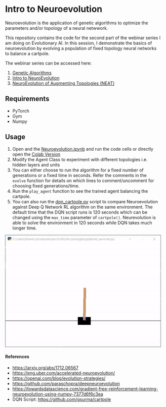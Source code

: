 # Intro to Neuroevolution

Neuroevolution is the application of genetic algorithms to optimize the parameters and/or topology of a neural netwwork.

This repository contains the code for the second part of the webinar series I am doing on Evolutionary AI. In this session, I demonstrate the basics of neuroevolution by evolving a population of fixed topology neural networks to balance a cartpole.

The webinar series can be accessed here:
1. [Genetic Algorithms](https://www.meetup.com/Disrupt-4-0/events/271033356/)
2. [Intro to NeuroEvolution](https://www.meetup.com/Disrupt-4-0/events/zfsxrrybcjbbc/)
3. [NeuroEvolution of Augmenting Topologies (NEAT)](https://www.meetup.com/Disrupt-4-0/events/271212059/)

## Requirements
* PyTorch
* Gym
* Numpy

## Usage
1. Open and the [Neuroevolution.ipynb](Neuroevolution.ipynb) and run the code cells or directly open the [Colab Version](https://colab.research.google.com/drive/10y4bgKWbYnXb46XcjmIpVqMvVb_iu9QF?usp=sharing)
2. Modify the Agent Class to experiment with different topologies i.e. hidden layers and units
3. You can either choose to run the algorithm for a fixed number of generations or a fixed time in seconds. Refer the comments in the `evolve` function for details on which lines to comment/uncomment for choosing fixed generations/time.
4. Run the `play_agent` function to see the trained agent balancing the cartpole.
5. You can also run the [dqn_cartpole.py](dqn_cartpole.py) script to compare Neuroevolution against Deep Q Network RL algorithm on the same environment. The default time that the DQN script runs is 120 seconds which can be changed using the `max_time` parameter of `cartpole()`. Neurevolution is able to solve the environment in 120 seconds while DQN takes much longer time.

![Neuroevolution CartPole](neuroevolution_cartpole_gif.gif)

#### References
* https://arxiv.org/abs/1712.06567
* https://eng.uber.com/accelerated-neuroevolution/
* https://openai.com/blog/evolution-strategies/ 
* https://github.com/paraschopra/deepneuroevolution
* https://towardsdatascience.com/gradient-free-reinforcement-learning-neuroevolution-using-numpy-7377d6f6c3ea
* DQN Script: https://github.com/gsurma/cartpole
